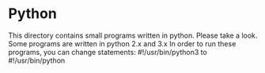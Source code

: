 Python
======
This directory contains small programs written in python. Please take a look. Some programs are written in python 2.x and 3.x
In order to run these programs, you can change statements:
#!/usr/bin/python3 to #!/usr/bin/python